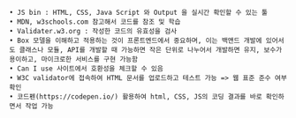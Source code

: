 	• JS bin : HTML, CSS, Java Script 와 Output 을 실시간 확인할 수 있는 툴
	• MDN, w3schools.com 참고해서 코드를 참조 및 학습
	• Validater.w3.org : 작성한 코드의 유효성을 검사
	• Box 모델을 이해하고 적용하는 것이 프론트엔드에서 중요하며, 이는 백앤드 개발에 있어서도 클래스나 모듈, API를 개발할 때 가능하면 작은 단위로 나누어서 개발하면 유지, 보수가 용이하고, 마이크로한 서비스를 구현 가능함
	• Can I use 사이트에서 호환성을 체크할 수 있음
	• W3C validator에 접속하여 HTML 문서를 업로드하고 테스트 가능 => 웹 표준 준수 여부 확인
	• 코드펜(https://codepen.io/) 활용하여 html, CSS, JS의 코딩 결과를 바로 확인하면서 작업 가능
